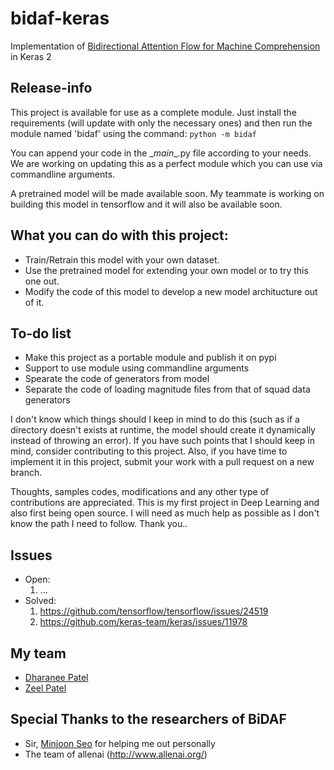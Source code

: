 # bidaf-keras
Implementation of [Bidirectional Attention Flow for Machine Comprehension](https://arxiv.org/abs/1611.01603) in Keras 2

## Release-info
This project is available for use as a complete module. Just install the requirements (will update with only the necessary ones) and then run the module named 'bidaf' using the command:
`python -m bidaf`

You can append your code in the \__main__.py file according to your needs. We are working on updating this as a perfect module which you can use via commandline arguments.

A pretrained model will be made available soon. My teammate is working on building this model in tensorflow and it will also be available soon.

## What you can do with this project:
- Train/Retrain this model with your own dataset.
- Use the pretrained model for extending your own model or to try this one out.
- Modify the code of this model to develop a new model architucture out of it.

## To-do list
- Make this project as a portable module and publish it on pypi
- Support to use module using commandline arguments
- Spearate the code of generators from model
- Separate the code of loading magnitude files from that of squad data generators

I don't know which things should I keep in mind to do this (such as if a directory doesn't exists at runtime, the model should create it dynamically instead of throwing an error). If you have such points that I should keep in mind, consider contributing to this project. Also, if you have time to implement it in this project, submit your work with a pull request on a new branch.

Thoughts, samples codes, modifications and any other type of contributions are appreciated. This is my first project in Deep Learning and also first being open source. I will need as much help as possible as I don't know the path I need to follow. Thank you..

## Issues
- Open:
  1. ...
- Solved:
  1. https://github.com/tensorflow/tensorflow/issues/24519
  2. https://github.com/keras-team/keras/issues/11978

## My team
- [Dharanee Patel](https://github.com/dharaneepatel15/)
- [Zeel Patel](https://github.com/zeelp898/)

## Special Thanks to the researchers of BiDAF
- Sir, [Minjoon Seo](https://github.com/seominjoon/) for helping me out personally
- The team of allenai (http://www.allenai.org/)
